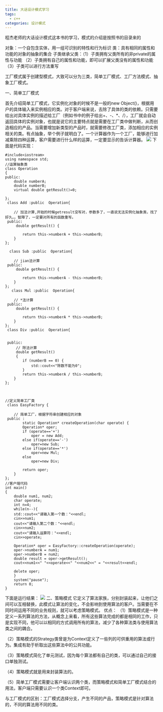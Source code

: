 ```yaml
---
title: 大话设计模式学习
tags:
  - c++ 
categories: 设计模式
---
```

程杰老师的大话设计模式这本书的学习，模式的介绍是按照书的目录来的
<!-- more -->
对象：一个自包含实体，用一组可识别的特性和行为标识
类：具有相同的属性和功能的对象的抽象的集合
子类继承父类：（1）子类拥有父类所有的非private的属性与功能
            （2）子类拥有自己的属性和功能，即可以扩展父类没有的属性和功能
            （3）子类可以进行方法重写

工厂模式属于创建型模式，大致可以分为三类，简单工厂模式、工厂方法模式、抽象工厂模式。

一、简单工厂模式

首先介绍简单工厂模式，它实例化对象的时候不是一般的new Object()，根据用户的具体输入来实例相应的类。对于客户端来说，去除了具体的类的依赖。只需要给出对具体实例的描述给工厂（例如书中的例子给出+、-、*、/），工厂就会自动返回具体的实例对象，也就是说它的主要特点就是需要在工厂类中做判断，从而创造相应的产品。当需要增加新类型的产品时，就需要修改工厂类，添加相应的实例相关的类。有点抽象，举个例子就明白了。一个计算器作为一个工厂，能够进行加减乘除四种运算，客户需要进行什么样的运算，一定要显示的告诉计算器。
![](1.png)
下面是代码实现：

	#include<iostream>
	using namespace std;
	//运算抽象类
	class Operation
	{
	public:
		double numberA;
		double numberB;
		virtual double getResult()=0;
		
	};
	 class Add :public  Operation{
	 
	    // 加法计算,开始的时候getresult没写对，参数多了，一直说无法实例化抽象类，找了好久。。智障了，一定要对所有的函数重写。
	 public:
		 double getResult() {
	 
	        return this->numberA + this->numberB;
	    }
	};
	 
	  class Sub :public  Operation{
	 
	    // jian法计算
	 public:
		 double getResult() {
	 
	        return this->numberA - this->numberB;
	    }
	};
	   class Mul :public  Operation{
	 
	    // *法计算
	 public:
		 double getResult() {
	 
	        return this->numberA * this->numberB;
	    }
	};
	 class Div :public  Operation{
	 
	   
	 public:
		 // 除法计算
	     double getResult()  
		 {
	        if (numberB == 0) {
	            std::cout<<"除数不能为0";
	        }
	        return this->numberA / this->numberB;
	    }
	};
	 
	 
	
	//定义简单工厂类
	 class EasyFactory {
	 
	    // 简单工厂，根据字符串创建相应的对象
	 public :
			static Operation* createOperation(char operate) {
	        Operation* oper;
	        if (operate=='+')
				oper = new Add;
			else if(operate=='-')
				oper=new Sub;
			else if(operate=='*')
				oper=new Mul;
			else 
				oper=new Div;
				
	        return oper;
	    }
	};
	//客户端代码
	int main()
	{
	    double num1, num2;
	    char operate;
		int n=4;
		while(n--){
	    std::cout<<"请输入第一个数："<<endl;        
	    cin>>num1;
	    cout<<"请输入第二个数："<<endl;
	    cin>>num2;
	    cout<<"请输入运算符："<<endl;        
	    cin>>operate;                        
	
	    Operation* oper = EasyFactory::createOperation(operate);
	    oper->numberA = num1;
	    oper->numberB = num2;
	    double result = oper->getResult();
	    cout<<num1<<" "<<operate<<" "<<num2<<" = "<<result<<endl;
		
	    delete oper;
		}
	    system("pause");
	    return 0;
	}

下面是运行结果：
![](2.png)
二、策略模式
它定义了算法家族，分别封装起来，让他们之间可以互相替换，此模式让算法的变化，不会影响到使用算法的客户。当需要在不同时间运用不同的业务规则，就可以考虑策略模式。
优点：
（1）策略模式是一种定义一系列算法的方法，从概念上来看，所有这些算法完成的都是相同的工作，只是实现不同，他可以以相同的方式调用所有的算法，减少了各种算法类与使用算法类之间的耦合。

（2）策略模式的Strategy类曾是为Context定义了一些列的可供重用的算法或行为。集成有助于析取出这些算法中的公共功能。

（3）策略模式简化了单元测试，因为每个算法都有自己的类，可以通过自己的接口单独测试。

（4）策略模式就是用来封装算法的。

（5）简单工厂模式需要让客户端认识两个类，而策略模式和简单工厂模式结合的用法，客户端只需要认识一个类Context即可。

与工厂模式的区别：工厂模式选择分支，产生不同的产品，策略模式是针对算法的，不同的算法用不同的类。
